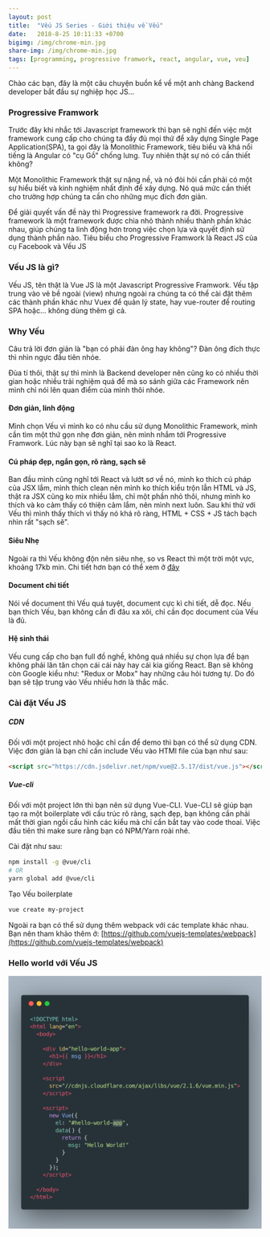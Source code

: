 ```yaml
---
layout: post
title:  "Vếu JS Series - Giới thiệu về Vếu"
date:   2018-8-25 10:11:33 +0700
bigimg: /img/chrome-min.jpg
share-img: /img/chrome-min.jpg
tags: [programming, progressive framwork, react, angular, vue, veu]
---
```


Chào các bạn, đây là một câu chuyện buồn kể về một anh chàng Backend developer bắt đầu sự nghiệp học JS...

### Progressive Framwork

Trước đây khi nhắc tới Javascript framework thì bạn sẽ nghĩ đến việc một framework cung cấp cho chúng ta đầy đủ mọi thứ để xây dựng Single Page Application(SPA), ta gọi đây là Monolithic Framework, tiêu biểu và khá nổi tiếng là Angular có "cụ Gồ" chống lưng. Tuy nhiên thật sự nó có cần thiết không?

Một Monolithic Framework thật sự nặng nề, và nó đòi hỏi cần phải có một sự hiểu biết và kinh nghiệm nhất định để xây dựng. Nó quá mức cần thiết cho trường hợp chúng ta cần cho những mục đích đơn giản.

Để  giải quyết vấn đề này thì Progressive framework ra đời. Progressive framework là một framework được chia nhỏ thành nhiều thành phần khác nhau, giúp chúng ta linh động hơn trong việc chọn lựa và quyết định sử dụng thành phần nào.
Tiêu biểu cho Progressive Framwork là React JS của cụ Facebook và Vếu JS

### Vếu JS là gì?
Vếu JS, tên thật là Vue JS là một Javascript Progressive Framwork. Vếu tập trung vào vẻ bề ngoài (view) nhưng ngoài ra chúng ta có thể cài đặt thêm các thành phần khác như Vuex để quản lý state, hay vue-router để routing SPA hoặc... không dùng thêm gì cả.

### Why Vếu
Câu trả lời đơn giản là "bạn có phải đàn ông hay không"? Đàn ông đích thực thì nhìn ngực đầu tiên nhóe.

Đùa tí thôi, thật sự thì mình là Backend developer nên cũng ko có nhiều thời gian hoặc nhiều trải nghiệm quá để mà so sánh giữa các Framework nên mình chỉ nói lên quan điểm của mình thôi nhóe. 

#### Đơn giản, linh động

Mình chọn Vếu vì mình ko có nhu cầu sử dụng Monolithic Framework, mình cần tìm một thứ gọn nhẹ đơn giản, nên mình nhắm tới Progressive Framwork. Lúc này bạn sẽ nghĩ tại sao ko là React.

#### Cú pháp đẹp, ngắn gọn, rõ ràng, sạch sẽ

Ban đầu mình cũng nghĩ tới React và lướt sơ về nó, mình ko thích cú pháp của JSX lắm, mình thích clean nên mình ko thích kiểu trộn lẫn HTML và JS, thật ra JSX cũng ko mix nhiều lắm, chỉ một phần nhỏ thôi, nhưng mình ko thích và ko cảm thấy có thiện cảm lắm, nên mình next luôn. Sau khi thử với Vếu thì mình thấy thích vì thấy nó khá rõ ràng, HTML + CSS + JS tách bạch nhìn rất "sạch sẽ".

#### Siêu Nhẹ

Ngoài ra thì Vếu không độn nên siêu nhẹ, so vs React thì một trời một vực, khoảng 17kb min. Chi tiết hơn bạn có thể xem ở [đây](https://gist.github.com/Restuta/cda69e50a853aa64912d)

#### Document chi tiết
Nói về document thì Vếu quá tuyệt, document cực kì chi tiết, dễ đọc. Nếu bạn thích Vếu, bạn không cần đi đâu xa xôi, chỉ cần đọc document của Vếu là đủ.

#### Hệ sinh thái
Vếu cung cấp cho bạn full đồ nghề, không quá nhiều sự chọn lựa để bạn không phải lăn tăn chọn cái cái này hay cái kia giống React. Bạn sẽ không còn Google kiểu như: "Redux or Mobx" hay những câu hỏi tương tự. Do đó bạn sẽ tập trung vào Vếu nhiều hơn là thắc mắc.

### Cài đặt Vếu JS

##### CDN
Đối với một project nhỏ hoặc chỉ cần để demo thì bạn có thể sử dụng CDN. Việc đơn giản là bạn chỉ cần include Vếu vào HTMl file của bạn như sau:

```html
<script src="https://cdn.jsdelivr.net/npm/vue@2.5.17/dist/vue.js"></script>
```

##### Vue-cli

Đối với một project lớn thì bạn nên sử dụng Vue-CLI. Vue-CLI sẽ giúp bạn tạo ra một boilerplate với cấu trúc rõ ràng, sạch đẹp, bạn không cần phải mất thời gian ngồi cấu hình các kiểu mà chỉ cần bắt tay vào code thoai.
Việc đầu tiên thì make sure rằng bạn có NPM/Yarn roài nhé.

Cài đặt như sau: 

```bash
npm install -g @vue/cli
# OR
yarn global add @vue/cli
```

Tạo Vếu boilerplate

```bash
vue create my-project
```

Ngoài ra bạn có thể sử dụng thêm webpack với các template khác nhau.
Bạn nên tham khảo thêm ở: [https://github.com/vuejs-templates/webpack](https://github.com/vuejs-templates/webpack)

### Hello world với Vếu JS

![vue-hello-world](/img/vue-hello-world.png)